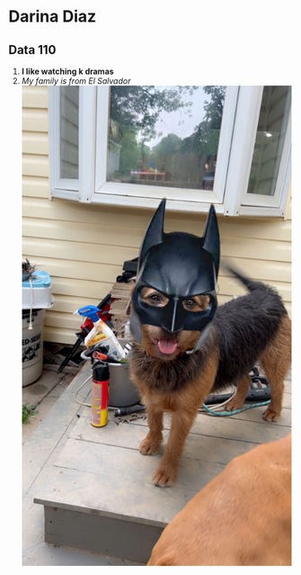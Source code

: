 # Darina Diaz

## Data 110    

1. **I like watching k dramas**
2. *My family is from El Salvador*
![My dog](enzo.jpg)

